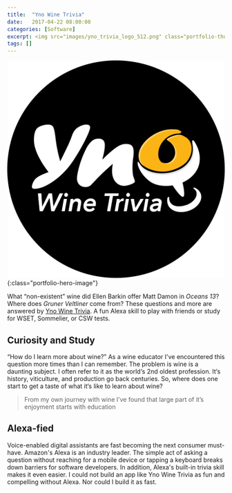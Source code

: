 ```yaml
---
title:  "Yno Wine Trivia"
date:   2017-04-22 08:00:00
categories: [Software]
excerpt: <img src="images/yno_trivia_logo_512.png" class="portfolio-thumbnail-image" align="left">What “non-existent” wine did Ellen Barkin offer Matt Damon in Oceans 13? Where does Gruner Veltliner come from? These questions and more are answered by Yno Wine Trivia. A fun Alexa skill to play with friends or study for WSET, Sommelier, or CSW tests.
tags: []
---
```

![Yno Wine Trivia](/images/yno_trivia_logo_512.png){:class="portfolio-hero-image"}

What “non-existent” wine did Ellen Barkin offer Matt Damon in _Oceans 13_? Where does _Gruner Veltliner_ come from? These questions and more are answered by [Yno Wine Trivia](https://www.amazon.com/Brainstorm-Creative-Wine-Trivia/dp/B071Y1HRP1/ref=sr_1_1?s=digital-skills&ie=UTF8&qid=1503377224&sr=1-1&keywords=wine+trivia). A fun Alexa skill to play with friends or study for WSET, Sommelier, or CSW tests.

## Curiosity and Study
“How do I learn more about wine?” As a wine educator I've encountered this question more times than I can remember. The problem is wine is a daunting subject. I often refer to it as the world‘s 2nd oldest profession. It‘s history, viticulture, and production go back centuries. So, where does one start to get a taste of what it‘s like to learn about wine?

> From my own journey with wine I’ve found that large part of it’s enjoyment starts with education

## Alexa-fied
Voice-enabled digital assistants are fast becoming the next consumer must-have. Amazon's Alexa is an industry leader. The simple act of asking a question without reaching for a mobile device or tapping a keyboard breaks down barriers for software developers. In addition, Alexa's built-in trivia skill makes it even easier. I could not build an app like Yno Wine Trivia as fun and compelling without Alexa. Nor could I build it as fast.
